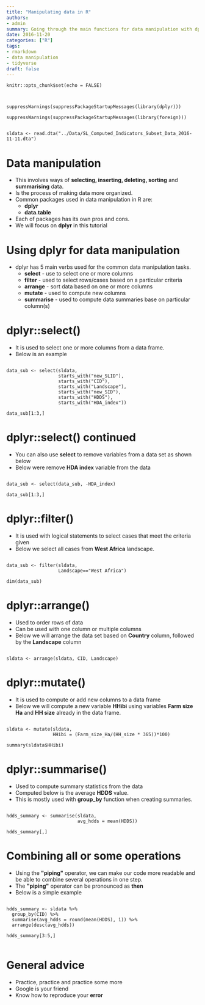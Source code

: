```yaml
---
title: "Manipulating data in R"
authors:
- admin
summary: Going through the main functions for data manipulation with dplyr package
date: 2016-11-20
categories: ["R"]
tags: 
- rmarkdown
- data manipulation
- tidyverse
draft: false
---
```


```{r setup, include=FALSE}
knitr::opts_chunk$set(echo = FALSE)
```

```{r Load libraries}


suppressWarnings(suppressPackageStartupMessages(library(dplyr)))

suppressWarnings(suppressPackageStartupMessages(library(foreign)))

```

```{r Load data}

sldata <- read.dta("../Data/SL_Computed_Indicators_Subset_Data_2016-11-11.dta")

```


# Data manipulation

- This involves ways of **selecting, inserting, deleting, sorting** and 
**summarising** data.
- Is the process of making data more organized.
- Common packages used in data manipulation in R are:
    - **dplyr** 
    - **data.table**
- Each of packages has its own pros and cons.
- We will focus on **dplyr** in this tutorial

# Using dplyr for data manipulation

- dplyr has 5 main verbs used for the common data manipulation tasks.
    - **select** - use to select one or more columns
    - **filter** - used to select rows/cases based on a particular criteria
    - **arrange** - sort data based on one or more columns
    - **mutate** - used to compute new columns
    - **summarise** - used to compute data summaries base on particular column(s)


# dplyr::select()

- It is used to select one or more columns from a data frame.
- Below is an example

```{r dplyr select example 1, echo=TRUE}

data_sub <- select(sldata,
                   starts_with("new_SLID"),
                   starts_with("CID"),
                   starts_with("Landscape"),
                   starts_with("new_SID"),
                   starts_with("HDDS"),
                   starts_with("HDA_index"))

data_sub[1:3,]

```

# dplyr::select() continued
- You can also use **select** to remove variables from a data set as shown below
- Below were remove **HDA index** variable from the data

```{r dplyr select example 2, echo=TRUE}

data_sub <- select(data_sub, -HDA_index)

data_sub[1:3,]

```


# dplyr::filter()
- It is used with logical statements to select cases that meet the criteria given
- Below we select all cases from **West Africa** landscape.

```{r dplyr::filter example, echo=TRUE}

data_sub <- filter(sldata,
                   Landscape=="West Africa")

dim(data_sub)

```


# dplyr::arrange()

- Used to order rows of data
- Can be used with one column or multiple columns
- Below we will arrange the data set based on **Country** column, followed by the 
**Landscape** column

```{r dplyr::arrange example, echo=TRUE}

sldata <- arrange(sldata, CID, Landscape)

```

# dplyr::mutate()
- It is used to compute or add new columns to a data frame
- Below we will compute a new variable **HHibi** using variables **Farm size Ha** and
**HH size** already in the data frame.

```{r dplyr::mutate example, echo=TRUE}

sldata <- mutate(sldata, 
                 HHibi = (Farm_size_Ha/(HH_size * 365))*100)

summary(sldata$HHibi)

```

# dplyr::summarise()
- Used to compute summary statistics from the data
- Computed below is the average **HDDS** value.
- This is mostly used with **group_by** function when creating summaries.

```{r dplyr::summarise example, echo=TRUE}

hdds_summary <- summarise(sldata,
                          avg_hdds = mean(HDDS))

hdds_summary[,]

```


# Combining all or some operations
- Using the **"piping"** operator, we can make our code more readable and be able to combine
several operations in one step.
- The **"piping"** operator can be pronounced as **then**
- Below is a simple example


```{r piping operator example, echo=TRUE}

hdds_summary <- sldata %>%
  group_by(CID) %>%
  summarise(avg_hdds = round(mean(HDDS), 1)) %>%
  arrange(desc(avg_hdds))

hdds_summary[3:5,]


```



# General advice

- Practice, practice and practice some more
- Google is your friend
- Know how to reproduce your **error**

